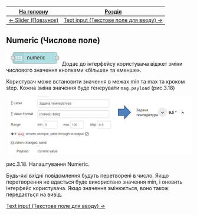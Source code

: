 | [На головну](../)                 | [Розділ](README.md)                                       |
| --------------------------------- | --------------------------------------------------------- |
| [<- Slider (Повзунок)](Slider.md) | [Text input (Текстове поле для вводу) -> ](Text_input.md) |

## Numeric (Числове поле)

![img](media/numeric.png)Додає до інтерфейсу користувача віджет зміни числового значення кнопками «більше» та «менше». 

Користувач може встановити значення в межах min та max та кроком step. Кожна зміна значення буде генерувати `msg.payload` (рис.3.18)

![img](media/3_18.png)

рис.3.18. Налаштування Numeric.

Будь-які вхідні повідомлення будуть перетворені в число. Якщо перетворення не вдасться буде використано значення min, і оновить інтерфейс користувача. Якщо значення змінюється, воно також передається на вивід.

[Text input (Текстове поле для вводу) -> ](Text_input.md)